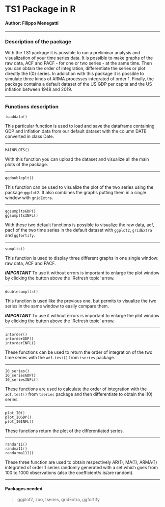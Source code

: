 <h1>TS1 Package in R</h1>

<h4>Author: Filippo Menegatti</h4>

____

<h3>Description of the package</h3>

With the TS1 package it is possible to run a preliminar analysis and visualization of your time series data. It is possible to make graphs of the raw data, ACF and PACF - for one or two series - at the same time. Then you can obtain the order of integration, differentiate the series or plot directly the I(0) series. In addiction with this package it is possible to simulate three kinds of ARMA processes integrated of order 1. Finally, the package contains a default dataset of the US GDP per capita and the US inflation between 1948 and 2019.

____

<h3>Functions description</h3>

```{r}
loaddata()
```
This particular function is used to load and save the dataframe containing GDP and Inflation data from our default dataset with the column DATE converted in class Date.

____

```{r}
MAINPLOTS()
```
With this function you can upload the dataset and visualize all the main plots of the package.

____

```{r}
ggdoubleplt()
```
This function can be used to visualize the plot of the two series using the package `ggplot2`. It also combines the graphs putting them in a single window with `gridExtra`.

____

```{r}
ggsumpltsGDP()
ggsumpltsINFL()
```
With these two default functions is possible to visualize the raw data, acf, pacf of the two time series in the default dataset with `ggplot2`, `gridExtra` and `ggfortify`.

____

```{r}
sumplts()
```
<p>This function is used to display three different graphs in one single window: raw data, ACF and PACF. <br>

***IMPORTANT*** To use it without errors is important to enlarge the plot window by clicking the button above the 'Refresh topic' arrow.</p>

____

```{r}
doublesumplts()
```
<p>This function is used like the previous one, but permits to visualize the two series in the same window to easily compare them.<br>
  
***IMPORTANT*** To use it without errors is important to enlarge the plot window by clicking the button above the 'Refresh topic' arrow.</p>

____

```{r}
intorder()
intorderGDP()
intorderINFL()
```
These functions can be used to return the order of integration of the two time series with the `adf.test()` from `tseries` package.

____

```{r}
I0_series()
I0_seriesGDP()
I0_seriesINFL()
```
These functions are used to calculate the order of integration with the `adf.test()` from `tseries` package and then differentiate to obtain the I(0) series.

____

```{r}
plot_I0()
plot_I0GDP()
plot_I0INFL()
```
These functions return the plot of the differentiated series.

____

```{r}
randar11()
randma11()
randarma111()
```
These three function are used to obtain respectively AR(1), MA(1), ARMA(1) integrated of order 1 series randomly generated with a set which goes from 100 to 1000 observations (also the coefficient/s is/are random).

____

<h4>Packages needed</h4>

>    ggplot2, zoo, tseries, gridExtra, ggfortify
